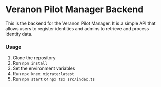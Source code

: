 # Veranon Pilot Manager Backend

This is the backend for the Veranon Pilot Manager. It is a simple API that allows users to register identities and admins to retrieve and process identity data.

### Usage

1. Clone the repository
2. Run `npm install`
3. Set the environment variables
4. Run `npx knex migrate:latest`
5. Run `npm start` or `npx tsx src/index.ts`
